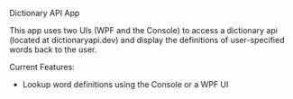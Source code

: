 Dictionary API App

This app uses two UIs (WPF and the Console) to access a dictionary api (located at dictionaryapi.dev) and display the definitions of user-specified words back to the user.


Current Features:
- Lookup word definitions using the Console or a WPF UI
